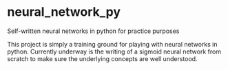 # neural_network_py
Self-written neural networks in python for practice purposes

This project is simply a training ground for playing with neural networks in python. Currently underway is the writing of a sigmoid neural network from scratch to make sure the underlying concepts are well understood.
